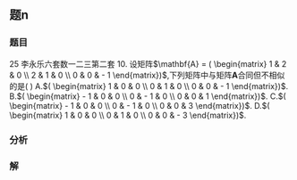 ## 题n
### 题目
25 李永乐六套数一二三第二套 
10. 设矩阵$\mathbf{A} = ( \begin{matrix} 1 & 2 & 0 \\  2 & 1 & 0 \\  0 & 0 &  - 1 \end{matrix})$,下列矩阵中与矩阵$\mathbf{A}$合同但不相似的是(   )
A.$( \begin{matrix} 1 & 0 & 0 \\  0 & 1 & 0 \\  0 & 0 &  - 1 \end{matrix})$. B.$( \begin{matrix}  - 1 & 0 & 0 \\  0 &  - 1 & 0 \\  0 & 0 & 1 \end{matrix})$. C.$( \begin{matrix}  - 1 & 0 & 0 \\  0 &  - 1 & 0 \\  0 & 0 & 3 \end{matrix})$. D.$( \begin{matrix} 1 & 0 & 0 \\  0 & 1 & 0 \\  0 & 0 &  - 3 \end{matrix})$.

### 分析

### 解